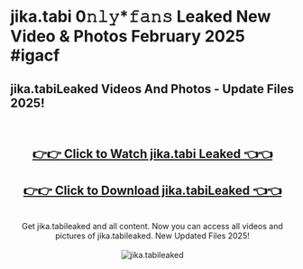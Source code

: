 # jika.tabi 0𝚗𝚕𝚢*𝚏𝚊𝚗𝚜 Leaked New Video & Photos February 2025 #igacf

<h2>jika.tabiLeaked Videos And Photos - Update Files 2025!</h2>
<br>
<div align="center">
<h2><a href="https://mediaupload.pro?title=jika.tabi&ref=11F" rel="nofollow">👉👉 Click to Watch jika.tabi Leaked 👈👈</a></h2>
<h2><a href="https://mediaupload.pro?title=jika.tabi&ref=11F" rel="nofollow">👉👉 Click to Download jika.tabiLeaked 👈👈</a></h2>
<br>
Get jika.tabileaked and all content. Now you can access all videos and pictures of jika.tabileaked. New Updated Files 2025!
<br>
<br>
<a href="https://mediaupload.pro?title=jika.tabi&ref=11F" rel="nofollow" data-target="animated-image.originalLink"><img src="https://i.ibb.co/Gkj2r4b/banner.png" alt="jika.tabileaked" style="max-width: 100%; display: inline-block;" data-target="animated-image.originalImage"></a>
</div>
<br>


